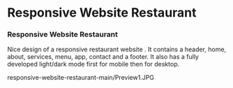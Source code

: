 # Responsive Website Restaurant

### Responsive Website Restaurant
Nice design of a responsive restaurant website . It contains a header, home, about, services, menu, app, contact and a footer. It also has a fully developed light/dark mode  first for mobile then for desktop.


responsive-website-restaurant-main/Preview1.JPG
